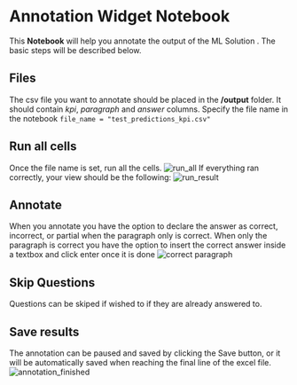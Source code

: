 # Annotation Widget Notebook

This **Notebook** will help you annotate the output of the ML Solution . The basic steps will be described below.

## Files

The csv file you want to annotate should be placed in the **/output** folder. It should contain _kpi_, _paragraph_ and _answer_ columns.
Specify the file name in the notebook
`file_name = "test_predictions_kpi.csv"`

## Run all cells

Once the file name is set, run all the cells.
![run_all](/images/01_run_all.png)
If everything ran correctly, your view should be the following:
![run_result](/images/02_run_view.png)

## Annotate

When you annotate you have the option to declare the answer as correct, incorrect, or partial when the paragraph only is correct.
When only the paragraph is correct you have the option to insert the correct answer inside a textbox and click enter once it is done
![correct paragraph](/images/03_correct_paragraph.png)

## Skip Questions

Questions can be skiped if wished to if they are already answered to.

## Save results

The annotation can be paused and saved by clicking the Save button, or it will be automatically saved when reaching the final line of the excel file.
![annotation_finished](/images/04_annotation_finished.png)
